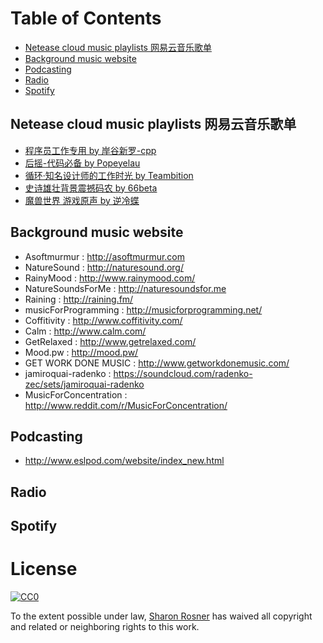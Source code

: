 
# Table of Contents

- [Netease cloud music playlists 网易云音乐歌单](#netease-cloud-music-playlists-网易云音乐歌单)
- [Background music website](#background-music-website)
- [Podcasting](#podcasting)
- [Radio](#radio)
- [Spotify](#spotify)

## Netease cloud music playlists 网易云音乐歌单

- [程序员工作专用 by 岸谷新罗-cpp](http://music.163.com/#/playlist?id=83848216)
- [后摇-代码必备 by Popeyelau](http://music.163.com/#/playlist?id=6948994)
- [循环·知名设计师的工作时光 by Teambition](http://music.163.com/#/playlist?id=22215137)
- [史诗雄壮背景震撼码农 by 66beta](http://music.163.com/#/playlist?id=21031673)
- [魔兽世界 游戏原声 by 逆冷蝶](http://music.163.com/#/playlist?id=22868986)

## Background music website

- Asoftmurmur : http://asoftmurmur.com
- NatureSound : http://naturesound.org/ 
- RainyMood : http://www.rainymood.com/ 
- NatureSoundsForMe : http://naturesoundsfor.me 
- Raining : http://raining.fm/ 
- musicForProgramming : http://musicforprogramming.net/ 
- Coffitivity : http://www.coffitivity.com/ 
- Calm : http://www.calm.com/ 
- GetRelaxed : http://www.getrelaxed.com/ 
- Mood.pw : http://mood.pw/ 
- GET WORK DONE MUSIC : http://www.getworkdonemusic.com/ 
- jamiroquai-radenko : https://soundcloud.com/radenko-zec/sets/jamiroquai-radenko 
- MusicForConcentration : http://www.reddit.com/r/MusicForConcentration/

## Podcasting

- http://www.eslpod.com/website/index_new.html

## Radio
## Spotify
# License

[![CC0](https://i.creativecommons.org/p/zero/1.0/88x31.png)](https://creativecommons.org/publicdomain/zero/1.0/)

To the extent possible under law, [Sharon Rosner](http://github.com/ciconia) has waived all copyright and related or neighboring rights to this work.

